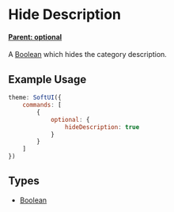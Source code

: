 # Hide Description

#### **[Parent: optional](/docs/commands/)**

A [Boolean](https://developer.mozilla.org/en-US/docs/Web/JavaScript/Reference/Global_Objects/Boolean) which hides the category description.

## Example Usage

```js
theme: SoftUI({
    commands: [
        {
            optional: {
                hideDescription: true
            }
        }
    ]
})
```

## Types

-   [Boolean](https://developer.mozilla.org/en-US/docs/Web/JavaScript/Reference/Global_Objects/Boolean)
